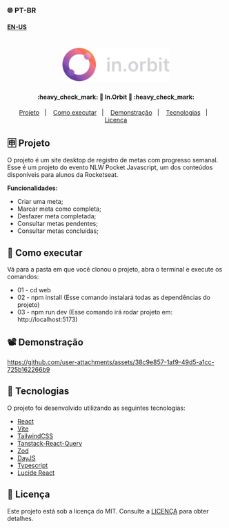 ### 🌐 PT-BR
#### [EN-US](https://github.com/ArthurFakhouri/NLW-Pocket/blob/main/web/READMEENUS.md)

<h1 align="center">
    <img alt="in.orbit" title="#in.orbit" src="../.github/logo.svg" width="250px" />
</h1>

<h4 align="center"> 
	:heavy_check_mark: 🚀 In.Orbit 🚀 :heavy_check_mark:
</h4>

<p align="center">
  <a href="#-projeto">Projeto</a>&nbsp;&nbsp;&nbsp;|&nbsp;&nbsp;&nbsp;
  <a href="#-como-executar">Como executar</a>&nbsp;&nbsp;&nbsp;|&nbsp;&nbsp;&nbsp;
  <a href="#%EF%B8%8F-demonstração">Demonstração</a>&nbsp;&nbsp;&nbsp;|&nbsp;&nbsp;&nbsp;
  <a href="#-tecnologias">Tecnologias</a>&nbsp;&nbsp;&nbsp;|&nbsp;&nbsp;&nbsp;
  <a href="#memo-licença">Licença</a>
</p>

## 🈸 Projeto

O projeto é um site desktop de registro de metas com progresso semanal. Esse é um projeto do evento NLW Pocket Javascript, um dos conteúdos disponíveis para alunos da Rocketseat.

<b>Funcionalidades:</b>
- Criar uma meta;
- Marcar meta como completa;
- Desfazer meta completada;
- Consultar metas pendentes;
- Consultar metas concluídas;

## 🔧 Como executar
Vá para a pasta em que você clonou o projeto, abra o terminal e execute os comandos:
- 01 - cd web
- 02 - npm install (Esse comando instalará todas as dependências do projeto)
- 03 - npm run dev (Esse comando irá rodar projeto em: http://localhost:5173)

## 📽️ Demonstração


https://github.com/user-attachments/assets/38c9e857-1af9-49d5-a1cc-725b162266b9



## 🚀 Tecnologias

O projeto foi desenvolvido utilizando as seguintes tecnologias:

- [React](https://reactjs.org)
- [Vite](https://vitejs.dev)
- [TailwindCSS](https://tailwindcss.com)
- [Tanstack-React-Query](https://tanstack.com/query/latest)
- [Zod](https://zod.dev)
- [DayJS](https://day.js.org)
- [Typescript](https://www.typescriptlang.org)
- [Lucide React](https://lucide.dev)

## :memo: Licença
Este projeto está sob a licença do MIT. Consulte a [LICENÇA](../LICENSE) para obter detalhes.
